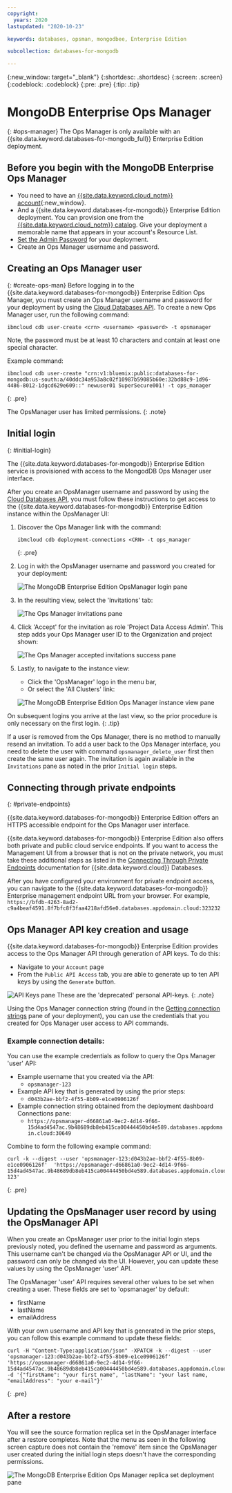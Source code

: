 ```yaml
---
copyright:
  years: 2020
lastupdated: "2020-10-23"

keywords: databases, opsman, mongodbee, Enterprise Edition

subcollection: databases-for-mongodb

---
```


{:new_window: target="_blank"}
{:shortdesc: .shortdesc}
{:screen: .screen}
{:codeblock: .codeblock}
{:pre: .pre}
{:tip: .tip}

# MongoDB Enterprise Ops Manager
{: #ops-manager}
The Ops Manager is only available with an {{site.data.keyword.databases-for-mongodb_full}} Enterprise Edition deployment.

## Before you begin with the MongoDB Enterprise Ops Manager

- You need to have an [{{site.data.keyword.cloud_notm}} account](https://cloud.ibm.com/registration){:new_window}.
- And a {{site.data.keyword.databases-for-mongodb}} Enterprise Edition deployment. You can provision one from the [{{site.data.keyword.cloud_notm}} catalog](https://cloud.ibm.com/catalog/databases-for-mongodb). Give your deployment a memorable name that appears in your account's Resource List.
- [Set the Admin Password](/docs/databases-for-mongodb?topic=databases-for-mongodb-admin-password) for your deployment.
- Create an Ops Manager username and password.
 

## Creating an Ops Manager user
{: #create-ops-man}
Before logging in to the {{site.data.keyword.databases-for-mongodb}} Enterprise Edition Ops Manager, you must create an Ops Manager username and password for your deployment by using the [Cloud Databases API](https://cloud.ibm.com/apidocs/cloud-databases-api). To create a new Ops Manager user, run the following command: 

`ibmcloud cdb user-create <crn> <username> <password> -t opsmanager`

Note, the password must be at least 10 characters and contain at least one special character.

Example command: 
 ```
 ibmcloud cdb user-create "crn:v1:bluemix:public:databases-for-mongodb:us-south:a/40ddc34a953a8c02f10987b59085b60e:32bd88c9-1d96-4486-8012-1dgcd629e609::" newuser01 SuperSecure001! -t ops_manager
 ```
 {: .pre}

The OpsManager user has limited permissions.
{: .note}


## Initial login
{: #initial-login}

The {{site.data.keyword.databases-for-mongodb}} Enterprise Edition service is provisioned with access to the MongodDB Ops Manager user interface.

After you create an OpsManager username and password by using the [Cloud Databases API](https://cloud.ibm.com/apidocs/cloud-databases-api), you must follow these instructions to get access to the {{site.data.keyword.databases-for-mongodb}} Enterprise Edition instance within the OpsManager UI:

1. Discover the Ops Manager link with the command:
    ```
    ibmcloud cdb deployment-connections <CRN> -t ops_manager
    ```
    {: .pre}

2. Log in with the OpsManager username and password you created for your deployment:
   
    ![The MongoDB Enterprise Edition OpsManager login pane](images/opsman-login.png)

3. In the resulting view, select the 'Invitations' tab:
  
    ![The Ops Manager invitations pane](images/opsman-invitations.png)

4. Click 'Accept' for the invitation as role 'Project Data Access Admin'. This step adds your Ops Manager user ID to the Organization and project shown:
  
    ![The Ops Manager accepted invitations success pane](images/opsman-invite-success.png)

5. Lastly, to navigate to the instance view: 
   - Click the 'OpsManager' logo in the menu bar, 
   - Or select the 'All Clusters' link:
    
    ![The MongoDB Enterprise Edition Ops Manager instance view pane](images/opsman-instance-view.png)

On subsequent logins you arrive at the last view, so the prior procedure is only necessary on the first login.
{: .tip}

If a user is removed from the Ops Manager, there is no method to manually resend an invitation. To add a user back to the Ops Manager interface, you need to delete the user with command `opsmanager_delete_user` first then create the same user again. The invitation is again available in the `Invitations` pane as noted in the prior `Initial login` steps. 

## Connecting through private endpoints
{: #private-endpoints}

{{site.data.keyword.databases-for-mongodb}} Enterprise Edition offers an HTTPS accessible endpoint for the Ops Manager user interface. 

{{site.data.keyword.databases-for-mongodb}} Enterprise Edition also offers both private and public cloud service endpoints. If you want to access the Management UI from a browser that is not on the private network, you must take these additional steps as listed in the [Connecting Through Private Endpoints](/docs/databases-for-mongodb?topic=cloud-databases-service-endpoints##private-endpoint-connections) documentation for {{site.data.keyword.cloud}} Databases.

After you have configured your environment for private endpoint access, you can navigate to the {{site.data.keyword.databases-for-mongodb}} Enterprise management endpoint URL from your browser. For example, `https://bfdb-4263-8ad2-c9a4beaf4591.8f7bfc8f3faa4218afd56e0.databases.appdomain.cloud:323232`


## Ops Manager API key creation and usage

{{site.data.keyword.databases-for-mongodb}} Enterprise Edition provides access to the Ops Manager API through generation of API keys. To do this: 
* Navigate to your `Account` page 
* From the `Public API Access` tab, you are able to generate up to ten API keys by using the `Generate` button. 

![API Keys pane](images/api-keys.png)
These are the 'deprecated' personal API-keys.
{: .note}

Using the Ops Manager connection string (found in the [Getting connection strings](/docs/databases-for-mongodb?topic=databases-for-mongodb-getting-connection-strings) pane of your deployment), you can use the credentials that you created for Ops Manager user access to API commands. 

### Example connection details: 
 
You can use the example credentials as follow to query the Ops Manager 'user' API:
* Example username that you created via the API: 
  * `opsmanager-123`
* Example API key that is generated by using the prior steps: 
  * `d043b2ae-bbf2-4f55-8b09-e1ce0906126f` 
* Example connection string obtained from the deployment dashboard Connections pane: 
  * `https://opsmanager-d66861a0-9ec2-4d14-9f66-15d4ad4547ac.9b48689db8eb415ca00444450bd4e589.databases.appdomain.cloud:30649`  

Combine to form the following example command: 
```
curl -k --digest --user 'opsmanager-123:d043b2ae-bbf2-4f55-8b09-e1ce0906126f'  'https://opsmanager-d66861a0-9ec2-4d14-9f66-15d4ad4547ac.9b48689db8eb415ca00444450bd4e589.databases.appdomain.cloud:30649/api/public/v1.0/users/byName/opsmanager-123'
```
{: .pre}

## Updating the OpsManager user record by using the OpsManager API

When you create an OpsManager user prior to the initial login steps previously noted, you defined the username and password as arguments. This username can't be changed via the OpsManager API or UI, and the password can only be changed via the UI. However, you can update these values by using the OpsManager 'user' API.

The OpsManager 'user' API requires several other values to be set when creating a user. These fields are set to 'opsmanager' by default:
* firstName
* lastName
* emailAddress

With your own username and API key that is generated in the prior steps, you can follow this example command to update these fields:
```
curl -H "Content-Type:application/json" -XPATCH -k --digest --user 'opsmanager-123:d043b2ae-bbf2-4f55-8b09-e1ce0906126f'  'https://opsmanager-d66861a0-9ec2-4d14-9f66-15d4ad4547ac.9b48689db8eb415ca00444450bd4e589.databases.appdomain.cloud:30649/api/public/v1.0/users/5f07020545a4e8013688627a' -d '{"firstName": "your first name", "lastName": "your last name, "emailAddress": "your e-mail"}'
```
{: .pre}

## After a restore

You will see the source formation replica set in the OpsManager interface after a restore completes. Note that the menu as seen in the following screen capture does not contain the 'remove' item since the OpsManager user created during the initial login steps doesn't have the corresponding permissions. 

![The MongoDB Enterprise Edition Ops Manager replica set deployment pane](images/replset_restored.png)
